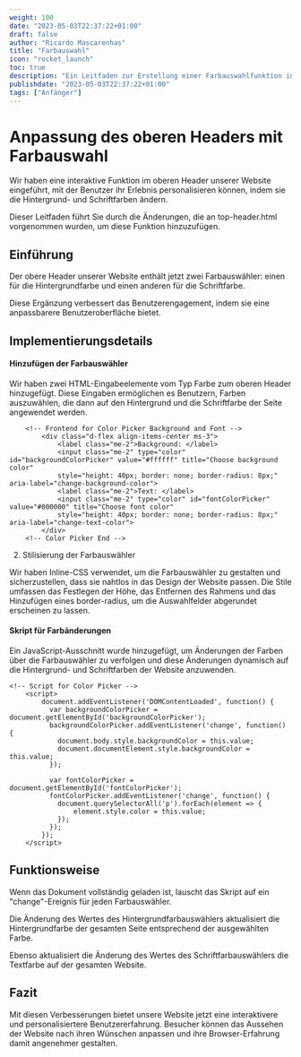 ```yaml
---
weight: 100
date: "2023-05-03T22:37:22+01:00"
draft: false
author: "Ricardo Mascarenhas"
title: "Farbauswahl"
icon: "rocket_launch"
toc: true
description: "Ein Leitfaden zur Erstellung einer Farbauswahlfunktion in Lotus Docs"
publishdate: "2023-05-03T22:37:22+01:00"
tags: ["Anfänger"]
---
```


# Anpassung des oberen Headers mit Farbauswahl

Wir haben eine interaktive Funktion im oberen Header unserer Website eingeführt, mit der Benutzer ihr Erlebnis personalisieren können, indem sie die Hintergrund- und Schriftfarben ändern.

Dieser Leitfaden führt Sie durch die Änderungen, die an top-header.html vorgenommen wurden, um diese Funktion hinzuzufügen.

## Einführung

Der obere Header unserer Website enthält jetzt zwei Farbauswähler: einen für die Hintergrundfarbe und einen anderen für die Schriftfarbe.

Diese Ergänzung verbessert das Benutzerengagement, indem sie eine anpassbarere Benutzeroberfläche bietet.

## Implementierungsdetails

#### Hinzufügen der Farbauswähler

Wir haben zwei HTML-Eingabeelemente vom Typ Farbe zum oberen Header hinzugefügt. Diese Eingaben ermöglichen es Benutzern, Farben auszuwählen, die dann auf den Hintergrund und die Schriftfarbe der Seite angewendet werden.



```shell
    <!-- Frontend for Color Picker Background and Font -->
        <div class="d-flex align-items-center ms-3">
            <label class="me-2">Background: </label>
            <input class="me-2" type="color" id="backgroundColorPicker" value="#ffffff" title="Choose background color"
            style="height: 40px; border: none; border-radius: 8px;" aria-label="change-background-color">
            <label class="me-2">Text: </label>
            <input class="me-2" type="color" id="fontColorPicker" value="#000000" title="Choose font color"
            style="height: 40px; border: none; border-radius: 8px;" aria-label="change-text-color">
        </div>
    <!-- Color Picker End -->
```

2. Stilisierung der Farbauswähler


Wir haben Inline-CSS verwendet, um die Farbauswähler zu gestalten und sicherzustellen, dass sie nahtlos in das Design der Website passen. Die Stile umfassen das Festlegen der Höhe, das Entfernen des Rahmens und das Hinzufügen eines border-radius, um die Auswahlfelder abgerundet erscheinen zu lassen.



#### Skript für Farbänderungen

Ein JavaScript-Ausschnitt wurde hinzugefügt, um Änderungen der Farben über die Farbauswähler zu verfolgen und diese Änderungen dynamisch auf die Hintergrund- und Schriftfarben der Website anzuwenden.


```shell
<!-- Script for Color Picker -->
    <script>
        document.addEventListener('DOMContentLoaded', function() {
          var backgroundColorPicker = document.getElementById('backgroundColorPicker');
          backgroundColorPicker.addEventListener('change', function() {
            document.body.style.backgroundColor = this.value;
            document.documentElement.style.backgroundColor = this.value;
          });
      
          var fontColorPicker = document.getElementById('fontColorPicker');
          fontColorPicker.addEventListener('change', function() {
            document.querySelectorAll('p').forEach(element => {
                element.style.color = this.value;
            });
          });
        });
    </script>
```


## Funktionsweise

Wenn das Dokument vollständig geladen ist, lauscht das Skript auf ein "change"-Ereignis für jeden Farbauswähler.

Die Änderung des Wertes des Hintergrundfarbauswählers aktualisiert die Hintergrundfarbe der gesamten Seite entsprechend der ausgewählten Farbe.

Ebenso aktualisiert die Änderung des Wertes des Schriftfarbauswählers die Textfarbe auf der gesamten Website.

## Fazit

Mit diesen Verbesserungen bietet unsere Website jetzt eine interaktivere und personalisiertere Benutzererfahrung. Besucher können das Aussehen der Website nach ihren Wünschen anpassen und ihre Browser-Erfahrung damit angenehmer gestalten.